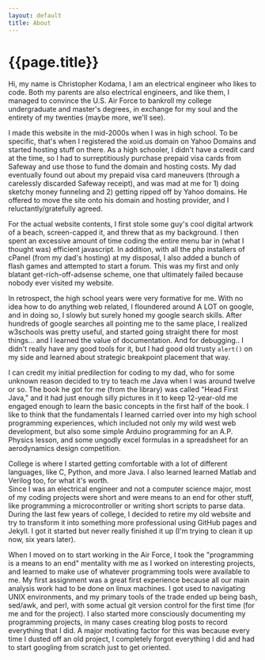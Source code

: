 ```yaml
---
layout: default
title: About
---
```

# {{page.title}} 

Hi, my name is Christopher Kodama, I am an electrical engineer who likes to code.  Both my parents are also electrical engineers, and like them, 
I managed to convince the U.S. Air Force to bankroll my college undergraduate and master's degrees, in exchange for my soul and the entirety of my twenties 
(maybe more, we'll see).

I made this website in the mid-2000s when I was in high school. To be specific, that's when I registered the xoid.us domain on Yahoo Domains and started hosting stuff on there. 
As a high schooler, I didn't have a credit card at the time, so I had to surreptitiously purchase prepaid visa cards from Safeway and use those to fund the domain and hosting costs.
My dad eventually found out about my prepaid visa card maneuvers (through a carelessly discarded Safeway receipt), and was mad at me for 1) doing sketchy money funneling and 2) getting ripped off by Yahoo domains.
He offered to move the site onto his domain and hosting provider, and I reluctantly/gratefully agreed.

For the actual website contents, I first stole some guy's cool digital artwork of a beach, screen-capped it, and threw that as my background. I then spent an excessive amount of time coding the entire menu bar in 
(what I thought was) efficient javascript. In addition, with all the php installers of cPanel (from my dad's hosting) at my disposal, I also added a bunch of flash games and attempted to start a forum. This was my first and only
blatant get-rich-off-adsense scheme, one that ultimately failed because nobody ever visited my website. 

In retrospect, the high school years were very formative for me. With no idea how to do anything web related, I floundered around A LOT on google, and in doing so, I slowly but surely honed my google search skills. After hundreds of google searches all
 pointing me to the same place, I realized w3schools was pretty useful, and started going straight there for most things... and I learned the value of documentation. And for debugging.. I didn't really have any good tools for it, but I had good old trusty `alert()` on my side and learned about strategic breakpoint placement that way.

I can credit my initial predilection for coding to my dad, who for some unknown reason decided to try to teach me Java when I was around twelve or so. 
The book he got for me (from the library) was called "Head First Java," and it had just enough silly pictures in it to keep 12-year-old me engaged enough to learn the basic
concepts in the first half of the book. I like to think that the fundamentals I learned carried over into my high school programming experiences, which included not only my wild west web development, 
but also some simple Arduino programming for an A.P. Physics lesson, and some ungodly excel formulas in a spreadsheet for an aerodynamics design competition.

College is where I started getting comfortable with a lot of different languages, like C, Python, and more Java. I also learned learned Matlab and Verilog too, for what it's worth.  
Since I was an electrical engineer and not a computer science major, most of my coding projects were short and were means to an end for other stuff, like programming a microcontroller or writing short scripts to parse data.  
During the last few years of college, I decided to retire my old website and try to transform it into something more professional using GitHub pages and Jekyll. I got it started but never really finished it up (I'm trying to clean it up now, six years later).

When I moved on to start working in the Air Force, I took the "programming is a means to an end" mentality with me as I worked on interesting projects, and learned to make use of whatever programming tools were available to me.
My first assignment was a great first experience because all our main analysis work had to be done on linux machines. I got used to navigating UNIX environments, and my primary tools of the trade ended up being bash, sed/awk, and perl, with some actual git version control for the first time (for me and for the project). 
I also started more consciously documenting my programming projects, in many cases creating blog posts to record everything that I did. A major motivating factor for this was because every time I dusted off an old project, I completely forgot everything I did and had to start googling from scratch just to get oriented. 



